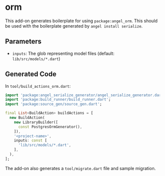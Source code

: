 # orm
This add-on generates boilerplate for using `package:angel_orm`.
This should be used with the boilerplate generated by `angel install serialize`.

## Parameters
* `inputs`: The glob representing model files (default: `lib/src/models/*.dart`)

## Generated Code
In `tool/build_actions_orm.dart`:

```dart
import 'package:angel_serialize_generator/angel_serialize_generator.dart';
import 'package:build_runner/build_runner.dart';
import 'package:source_gen/source_gen.dart';

final List<BuildAction> buildActions = [
  new BuildAction(
    new LibraryBuilder([
      const PostgresOrmGenerator(),
    ]),
    '<project-name>',
    inputs: const [
      'lib/src/models/*.dart',
    ],
  ),
];
```

The add-on also generates a `tool/migrate.dart` file and sample migration.
